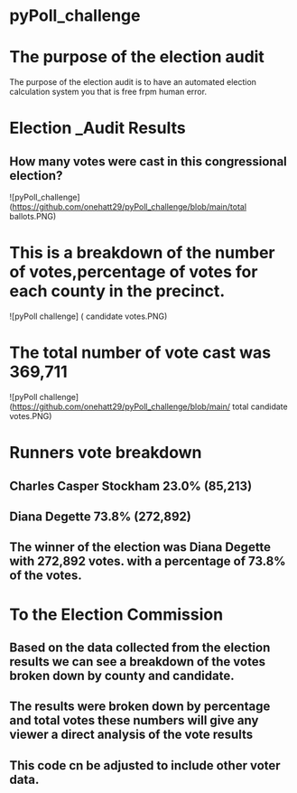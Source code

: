 # pyPoll_challenge
# The purpose of the election audit
The purpose of the election audit is to have an automated election calculation system you that is free frpm human error.
# Election _Audit Results
## How many votes were cast in this congressional election?    

![pyPoll_challenge](https://github.com/onehatt29/pyPoll_challenge/blob/main/total ballots.PNG)


# This is a breakdown of the number of votes,percentage of votes for each county in the precinct. 

![pyPoll challenge] ( candidate votes.PNG)

# The total number of vote cast was 369,711

![pyPoll challenge] (https://github.com/onehatt29/pyPoll_challenge/blob/main/ total candidate votes.PNG)

# Runners vote breakdown
## Charles Casper Stockham 23.0% (85,213)
## Diana Degette 73.8% (272,892)
## The winner of the election was Diana Degette with 272,892 votes. with a percentage of 73.8% of the votes.

# To the Election Commission 
## Based on the data collected from the election results we can see a breakdown of the votes broken down by county and candidate.
## The results were broken down by percentage and total votes these numbers will give any viewer a direct analysis of the vote results 
## This code cn be adjusted to include other voter data.
